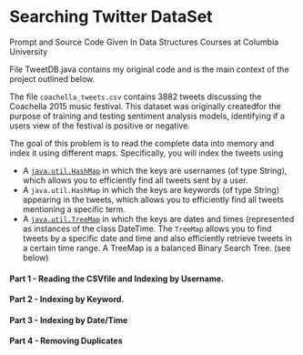 # Searching Twitter DataSet
Prompt and Source Code Given In Data Structures Courses at Columbia University 

File TweetDB.java contains my original code and is the main context of the project outlined below. 

The file `coachella_tweets.csv` contains 3882 tweets discussing the Coachella 2015 music festival. This dataset was originally createdfor the purpose of training and testing sentiment analysis models, identifying if a users view of the festival is positive or negative. 

The goal of this problem is to read the complete data into memory and index it using different maps. Specifically, you will index the tweets using

* A [`java.util.HashMap`](https://docs.oracle.com/javase/8/docs/api/java/util/HashMap.html) in which the keys are usernames (of type String), which allows you to efficiently find all tweets sent by a user. 
* A `java.util.HashMap` in which the keys are keywords (of type String) appearing in the tweets, which allows you to efficiently find all tweets mentioning a specific term. 
* A [`java.util.TreeMap`](https://docs.oracle.com/javase/8/docs/api/java/util/TreeMap.html) in which the keys are dates and times (represented as instances of the class DateTime. The `TreeMap` allows you to find tweets by a specific date and time and also efficiently retrieve tweets in a certain time range. A TreeMap is a balanced Binary Search Tree. (see below)



#### Part 1 - Reading the CSVfile and Indexing by Username. 
#### Part 2 - Indexing by Keyword. 
#### Part 3 - Indexing by Date/Time 
#### Part 4 - Removing Duplicates 
